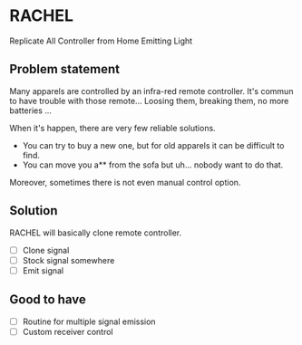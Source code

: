 # RACHEL
Replicate All Controller from Home Emitting Light
 
## Problem statement
Many apparels are controlled by an infra-red remote controller. It's commun to have trouble with those remote... Loosing them, breaking them, no more batteries ...

When it's happen, there are very few reliable solutions. 
* You can try to buy a new one, but for old apparels it can be difficult to find.
* You can move you a** from the sofa but uh... nobody want to do that. 

Moreover, sometimes there is not even manual control option.

## Solution
RACHEL will basically clone remote controller.
- [ ] Clone signal
- [ ] Stock signal somewhere
- [ ] Emit signal

## Good to have
- [ ] Routine for multiple signal emission
- [ ] Custom receiver control
